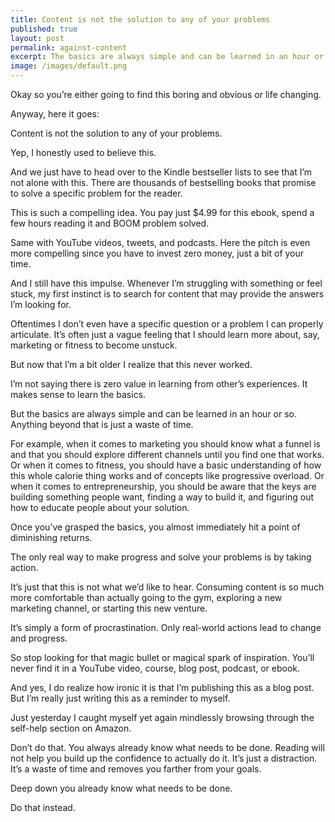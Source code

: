 ```yaml
---
title: Content is not the solution to any of your problems
published: true
layout: post
permalink: against-content
excerpt: The basics are always simple and can be learned in an hour or so. Anything beyond that is just a waste of time. 
image: /images/default.png
---
```




Okay so you’re either going to find this boring and obvious or life changing. 

Anyway, here it goes:

Content is not the solution to any of your problems. 

Yep, I honestly used to believe this. 

And we just have to head over to the Kindle bestseller lists to see that I’m not alone with this. There are thousands of bestselling books that promise to solve a specific problem for the reader.

This is such a compelling idea. You pay just $4.99 for this ebook, spend a few hours reading it and BOOM problem solved. 

Same with YouTube videos, tweets, and podcasts. Here the pitch is even more compelling since you have to invest zero money, just a bit of your time. 

And I still have this impulse. Whenever I’m struggling with something or feel stuck, my first instinct is to search for content that may provide the answers I’m looking for. 

Oftentimes I don’t even have a specific question or a problem I can properly articulate. It’s often just a vague feeling that I should learn more about, say, marketing or fitness to become unstuck. 

But now that I’m a bit older I realize that this never worked.

I’m not saying there is zero value in learning from other’s experiences. It makes sense to learn the  basics. 

But the basics are always simple and can be learned in an hour or so. Anything beyond that is just a waste of time. 

For example, when it comes to marketing you should know what a funnel is and that you should explore different channels until you find one that works. Or when it comes to fitness, you should have a basic understanding of how this whole calorie thing works and of concepts like progressive overload. Or when it comes to entrepreneurship, you should be aware that the keys are building something people want, finding a way to build it, and figuring out how to educate people about your solution. 

Once you’ve grasped the basics, you almost immediately hit a point of diminishing returns. 

The only real way to make progress and solve your problems is by taking action. 

It’s just that this is not what we’d like to hear. Consuming content is so much more comfortable than actually going to the gym, exploring a new marketing channel, or starting this new venture. 

It’s simply a form of procrastination. Only real-world actions lead to change and progress. 

So stop looking for that magic bullet or magical spark of inspiration. You’ll never find it in a YouTube video, course, blog post, podcast, or ebook. 

And yes, I do realize how ironic it is that I’m publishing this as a blog post.  But I’m really just writing this as a reminder to myself.

Just yesterday I caught myself yet again mindlessly browsing through the self-help section on Amazon. 

Don’t do that. You always already know what needs to be done. Reading will not help you build up the confidence to actually do it. It’s just a distraction. It’s a waste of time and removes you farther from your goals. 

Deep down you already know what needs to be done. 

Do that instead.